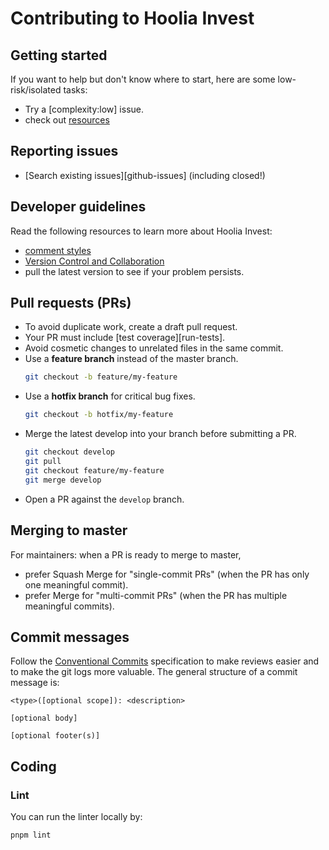 # Contributing to Hoolia Invest

## Getting started

If you want to help but don't know where to start, here are some
low-risk/isolated tasks:

- Try a [complexity:low] issue.
- check out [resources](#Developer-guidelines)

## Reporting issues

- [Search existing issues][github-issues] (including closed!)

## Developer guidelines

Read the following resources to learn more about Hoolia Invest:

- [comment styles](https://hoolia.github.io/manuals/developer_manual/#comments)
- [Version Control and Collaboration](https://hoolia.github.io/manuals/developer_manual/#version-control-and-collaboration)
- pull the latest version to see if your problem persists.

## Pull requests (PRs)

- To avoid duplicate work, create a draft pull request.
- Your PR must include [test coverage][run-tests].
- Avoid cosmetic changes to unrelated files in the same commit.
- Use a **feature branch** instead of the master branch.
  ```bash
  git checkout -b feature/my-feature
  ```
- Use a **hotfix branch** for critical bug fixes.
  ```bash
  git checkout -b hotfix/my-feature
  ```
- Merge the latest develop into your branch before submitting a PR.
  ```bash
  git checkout develop
  git pull
  git checkout feature/my-feature
  git merge develop
  ```
- Open a PR against the `develop` branch.

## Merging to master

For maintainers: when a PR is ready to merge to master,

- prefer Squash Merge for "single-commit PRs" (when the PR has only one
  meaningful commit).
- prefer Merge for "multi-commit PRs" (when the PR has multiple meaningful
  commits).

## Commit messages

Follow the
[Conventional Commits](https://hoolia.github.io/manuals/developer_manual/#workflow)
specification to make reviews easier and to make the git logs more valuable. The
general structure of a commit message is:

```
<type>([optional scope]): <description>

[optional body]

[optional footer(s)]
```

## Coding

### Lint

You can run the linter locally by:

```bash
pnpm lint
```
